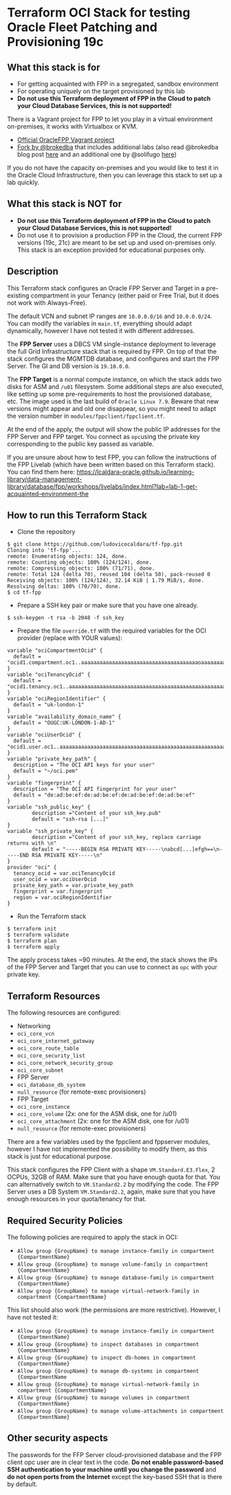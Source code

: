 # Terraform OCI Stack for testing Oracle Fleet Patching and Provisioning 19c

## What this stack is for
* For getting acquainted with FPP in a segregated, sandbox environment
* For operating uniquely on the target provisioned by this lab
* **Do not use this Terraform deployment of FPP in the Cloud to patch your Cloud Database Services, this is not supported!**

There is a Vagrant project for FPP to let you play in a virtual environment on-premises, it works with Virtualbox or KVM.
* [Official OracleFPP Vagrant project ](https://github.com/oracle/vagrant-projects/tree/master/OracleFPP)
* [Fork by @brokedba](https://github.com/brokedba/OracleFPP) that includes additional labs (also read @brokedba blog post [here](https://eclipsys.ca/my-vagrant-fork-of-oracle-fleet-patching-and-provisioning-fpp/) and an additional one by @solifugo [here](https://project42.site/oracle-fleet-patching-and-provisioning-using-brokedba-vagrant-fork/))

If you do not have the capacity on-premises and you would like to test it in the Oracle Cloud Infrastructure, then you can leverage this stack to set up a lab quickly.


## What this stack is NOT for
* **Do not use this Terraform deployment of FPP in the Cloud to patch your Cloud Database Services, this is not supported!**
* Do not use it to provision a production FPP in the Cloud, the current FPP versions (19c, 21c) are meant to be set up and used on-premises only. This stack is an exception provided for educational purposes only.

## Description
This Terraform stack configures an Oracle FPP Server and Target in a pre-existing compartment in your Tenancy (either paid or Free Trial, but it does not work with Always-Free).

The default VCN and subnet IP ranges are `10.0.0.0/16` and `10.0.0.0/24`. You can modify the variables in `main.tf`, everything should adapt dynamically, however I have not tested it with different addresses.

The **FPP Server** uses a DBCS VM single-instance deployment to leverage the full Grid Infrastructure stack that is required by FPP. On top of that the stack configures the MGMTDB database, and configures and start the FPP Server. The GI and DB version is `19.10.0.0`.

The **FPP Target** is a normal compute instance, on which the stack adds two disks for ASM and `/u01` filesystem. Some additional steps are also executed, like setting up some pre-requirements to host the provisioned database, etc. The image used is the last build of `Oracle Linux 7.9`. Beware that new versions might appear and old one disappear, so you might need to adapt the version number in `modules/fppclient/fppclient.tf`.

At the end of the apply, the output will show the public IP addresses for the FPP Server and FPP target. You connect as `opc`using the private key corresponding to the public key passed as variable.

If you are unsure about how to test FPP, you can follow the instructions of the FPP Livelab (which have been written based on this Terraform stack). You can find them here: https://lcaldara-oracle.github.io/learning-library/data-management-library/database/fpp/workshops/livelabs/index.html?lab=lab-1-get-acquainted-environment-the

## How to run this Terraform Stack

* Clone the repository
```
$ git clone https://github.com/ludovicocaldara/tf-fpp.git
Cloning into 'tf-fpp'...
remote: Enumerating objects: 124, done.
remote: Counting objects: 100% (124/124), done.
remote: Compressing objects: 100% (71/71), done.
remote: Total 124 (delta 70), reused 104 (delta 50), pack-reused 0
Receiving objects: 100% (124/124), 32.14 KiB | 1.79 MiB/s, done.
Resolving deltas: 100% (70/70), done.
$ cd tf-fpp
```

* Prepare a SSH key pair or make sure that you have one already.
```
$ ssh-keygen -t rsa -b 2048 -f ssh_key
```

* Prepare the file `override.tf` with the required variables for the OCI provider (replace with YOUR values):
```
variable "ociCompartmentOcid" {
  default = "ocid1.compartment.oc1..aaaaaaaaaaaaaaaaaaaaaaaaaaaaaaaaaaaaaaoaaaaaaaaaaaaaaaaaaaaa"
}
variable "ociTenancyOcid" {
  default = "ocid1.tenancy.oc1..aaaaaaaaaaaaaaaaaaaaaaaaaaaaaaaaaaaaaaaaaaaaaaaaaaaaaaaaaaaa"
}
variable "ociRegionIdentifier" {
  default = "uk-london-1"
}
variable "availability_domain_name" {
  default = "OUGC:UK-LONDON-1-AD-1"
}
variable "ociUserOcid" {
  default = "ocid1.user.oc1..aaaaaaaaaaaaaaaaaaaaaaaaaaaaaaaaaaaaaaaaaaaaaaaaaaaaaaaaaaaa"
}
variable "private_key_path" {
  description = "The OCI API keys for your user"
  default = "~/oci.pem"
}
variable "fingerprint" {
  description = "The OCI API fingerprint for your user"
  default = "de:ad:be:ef:de:ad:be:ef:de:ad:be:ef:de:ad:be:ef"
}
variable "ssh_public_key" {
        description ="Content of your ssh_key.pub"
        default = "ssh-rsa [...]"
}
variable "ssh_private_key" {
        description ="Content of your ssh_key, replace carriage returns with \n"
        default = "-----BEGIN RSA PRIVATE KEY-----\nabcd[...]efgh==\n-----END RSA PRIVATE KEY-----\n"
}
provider "oci" {
  tenancy_ocid = var.ociTenancyOcid
  user_ocid = var.ociUserOcid
  private_key_path = var.private_key_path
  fingerprint = var.fingerprint
  region = var.ociRegionIdentifier
}
```

* Run the Terraform stack
```
$ terraform init
$ terraform validate
$ terraform plan
$ terraform apply
```

The apply process takes ~90 minutes.
At the end, the stack shows the IPs of the FPP Server and Target that you can use to connect as `opc` with your private key.


## Terraform Resources
The following resources are configured:
* Networking
 * `oci_core_vcn`
 * `oci_core_internet_gateway`
 * `oci_core_route_table`
 * `oci_core_security_list`
 * `oci_core_network_security_group`
 * `oci_core_subnet`
* FPP Server
 * `oci_database_db_system`
 * `null_resource` (for remote-exec provisioners)
* FPP Target
 * `oci_core_instance`
 * `oci_core_volume` (2x: one for the ASM disk, one for /u01)
 * `oci_core_attachment` (2x: one for the ASM disk, one for /u01)
 * `null_resource` (for remote-exec provisioners)

There are a few variables used by the fppclient and fppserver modules, however I have not implemented the possibility to modify them, as this stack is just for educational purpose.

This stack configures the FPP Client with a shape `VM.Standard.E3.Flex`, 2 OCPUs, 32GB of RAM. Make sure that you have enough quota for that. You can alternatively switch to `VM.Standard2.2` by modifying the code. The FPP Server uses a DB System `VM.Standard2.2`, again, make sure that you have enough resources in your quota/tenancy for that.

## Required Security Policies
The following policies are required to apply the stack in OCI:
* `Allow group {GroupName} to manage instance-family in compartment {CompartmentName}`
* `Allow group {GroupName} to manage volume-family in compartment {CompartmentName}`
* `Allow group {GroupName} to manage database-family in compartment {CompartmentName}`
* `Allow group {GroupName} to manage virtual-network-family in compartment {CompartmentName}`

This list should also work (the permissions are more restrictive). However, I have not tested it:
* `Allow group {GroupName} to manage instance-family in compartment {CompartmentName}`
* `Allow group {GroupName} to inspect databases in compartment {CompartmentName}`
* `Allow group {GroupName} to inspect db-homes in compartment {CompartmentName}`
* `Allow group {GroupName} to manage db-systems in compartment {CompartmentName`
* `Allow group {GroupName} to manage virtual-network-family in compartment {CompartmentName}`
* `Allow group {GroupName} to manage volumes in compartment {CompartmentName}`
* `Allow group {GroupName} to manage volume-attachments in compartment {CompartmentName}`

## Other security aspects
The passwords for the FFP Server cloud-provisioned database and the FPP client opc user are in clear text in the code.
**Do not enable password-based SSH authentication to your machine until you change the password** and **do not open ports from the Internet** except the key-based SSH that is there by default.
